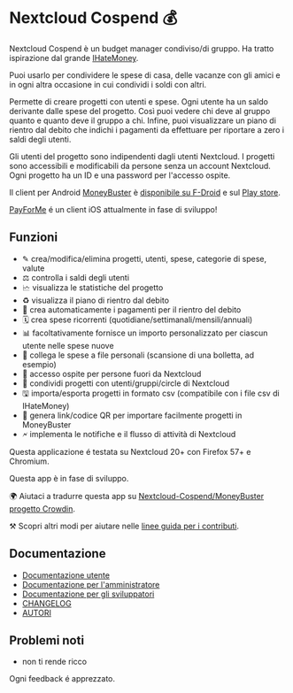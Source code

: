 # Nextcloud Cospend 💰

Nextcloud Cospend è un budget manager condiviso/di gruppo. Ha tratto ispirazione dal grande [IHateMoney](https://github.com/spiral-project/ihatemoney/).

Puoi usarlo per condividere le spese di casa, delle vacanze con gli amici e in ogni altra occasione in cui condividi i soldi con altri.

Permette di creare progetti con utenti e spese. Ogni utente ha un saldo derivante dalle spese del progetto. Così puoi vedere chi deve al gruppo quanto e quanto deve il gruppo a chi. Infine, puoi visualizzare un piano di rientro dal debito che indichi i pagamenti da effettuare per riportare a zero i saldi degli utenti.

Gli utenti del progetto sono indipendenti dagli utenti Nextcloud. I progetti sono accessibili e modificabili da persone senza un account Nextcloud. Ogni progetto ha un ID e una password per l'accesso ospite.

Il client per Android [MoneyBuster](https://gitlab.com/eneiluj/moneybuster) è [disponibile su F-Droid](https://f-droid.org/packages/net.eneiluj.moneybuster/) e sul [Play store](https://play.google.com/store/apps/details?id=net.eneiluj.moneybuster).

[PayForMe](https://github.com/mayflower/PayForMe) é un client iOS attualmente in fase di sviluppo!

## Funzioni

* ✎ crea/modifica/elimina progetti, utenti, spese, categorie di spese, valute
* ⚖ controlla i saldi degli utenti
* 🗠 visualizza le statistiche del progetto
* ♻ visualizza il piano di rientro dal debito
* 🎇 crea automaticamente i pagamenti per il rientro del debito
* 🗓 crea spese ricorrenti (quotidiane/settimanali/mensili/annuali)
* 📊 facoltativamente fornisce un importo personalizzato per ciascun utente nelle spese nuove
* 🔗 collega le spese a file personali (scansione di una bolletta, ad esempio)
* 👩 accesso ospite per persone fuori da Nextcloud
* 👫 condividi progetti con utenti/gruppi/circle di Nextcloud
* 🖫 importa/esporta progetti in formato csv (compatibile con i file csv di IHateMoney)
* 🔗 genera link/codice QR per importare facilmente progetti in MoneyBuster
* 🗲 implementa le notifiche e il flusso di attività di Nextcloud

Questa applicazione é testata su Nextcloud 20+ con Firefox 57+ e Chromium.

Questa app è in fase di sviluppo.

🌍 Aiutaci a tradurre questa app su [Nextcloud-Cospend/MoneyBuster progetto Crowdin](https://crowdin.com/project/moneybuster).

⚒ Scopri altri modi per aiutare nelle [linee guida per i contributi](https://gitlab.com/eneiluj/cospend-nc/blob/master/CONTRIBUTING.md).

## Documentazione

* [Documentazione utente](https://github.com/eneiluj/cospend-nc/blob/master/docs/user.md)
* [Documentazione per l'amministratore](https://github.com/eneiluj/cospend-nc/blob/master/docs/admin.md)
* [Documentazione per gli sviluppatori](https://github.com/eneiluj/cospend-nc/blob/master/docs/dev.md)
* [CHANGELOG](https://github.com/eneiluj/cospend-nc/blob/master/CHANGELOG.md#change-log)
* [AUTORI](https://github.com/eneiluj/cospend-nc/blob/master/AUTHORS.md#authors)

## Problemi noti

* non ti rende ricco

Ogni feedback é apprezzato.